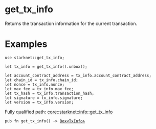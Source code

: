 # get_tx_info

Returns the transaction information for the current transaction.
# Examples

```cairo
use starknet::get_tx_info;

let tx_info = get_tx_info().unbox();

let account_contract_address = tx_info.account_contract_address;
let chain_id = tx_info.chain_id;
let nonce = tx_info.nonce;
let max_fee = tx_info.max_fee;
let tx_hash = tx_info.transaction_hash;
let signature = tx_info.signature;
let version = tx_info.version;
```

Fully qualified path: [core](./core.md)::[starknet](./core-starknet.md)::[info](./core-starknet-info.md)::[get_tx_info](./core-starknet-info-get_tx_info.md)

<pre><code class="language-cairo">pub fn get_tx_info() -&gt; <a href="core-box-Box.html">Box&lt;TxInfo&gt;</a></code></pre>

